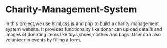 # Charity-Management-System
In this project,we use html,css,js and php to build a charity management system website.
It provides functionality like donar can upload details and images of donating items like toys,shoes,clothes and bags.
User can also volunteer in events by filling a form.
